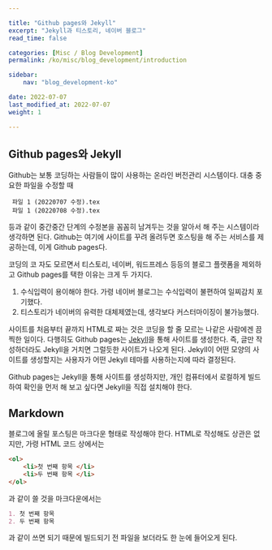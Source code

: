 ```yaml
---

title: "Github pages와 Jekyll"
excerpt: "Jekyll과 티스토리, 네이버 블로그"
read_time: false

categories: [Misc / Blog Development]
permalink: /ko/misc/blog_development/introduction

sidebar: 
    nav: "blog_development-ko"

date: 2022-07-07
last_modified_at: 2022-07-07
weight: 1

---
```


## Github pages와 Jekyll

Github는 보통 코딩하는 사람들이 많이 사용하는 온라인 버전관리 시스템이다. 대충 중요한 파일을 수정할 때 
```
 파일 1 (20220707 수정).tex
 파일 1 (20220708 수정).tex
```
등과 같이 중간중간 단계의 수정본을 꼼꼼히 남겨두는 것을 알아서 해 주는 시스템이라 생각하면 된다. Github는 여기에 사이트를 꾸려 올려두면 호스팅을 해 주는 서비스를 제공하는데, 이게 Github pages다.

코딩의 코 자도 모르면서 티스토리, 네이버, 워드프레스 등등의 블로그 플랫폼을 제외하고 Github pages를 택한 이유는 크게 두 가지다.

1. 수식입력이 용이해야 한다. 가령 네이버 블로그는 수식입력이 불편하여 일찌감치 포기했다.
2. 티스토리가 네이버의 유력한 대체제였는데, 생각보다 커스터마이징이 불가능했다.

사이트를 처음부터 끝까지 HTML로 짜는 것은 코딩을 할 줄 모르는 나같은 사람에겐 끔찍한 일이다. 다행히도 Github pages는 [Jekyll](https://jekyllrb-ko.github.io)을 통해 사이트를 생성한다. 즉, 글만 작성하더라도 Jekyll을 거치면 그럴듯한 사이트가 나오게 된다. Jekyll이 어떤 모양의 사이트를 생성할지는 사용자가 어떤 Jekyll 테마를 사용하는지에 따라 결정된다.

Github pages는 Jekyll을 통해 사이트를 생성하지만, 개인 컴퓨터에서 로컬하게 빌드하여 확인을 먼저 해 보고 싶다면 Jekyll을 직접 설치해야 한다.

## Markdown

블로그에 올릴 포스팅은 마크다운 형태로 작성해야 한다. HTML로 작성해도 상관은 없지만, 가령 HTML 코드 상에서는 

```html
<ol>
    <li>첫 번째 항목 </li>
    <li>두 번째 항목 </li>
</ol>
```

과 같이 쓸 것을 마크다운에서는

```md
1. 첫 번째 항목
2. 두 번째 항목
```

과 같이 쓰면 되기 때문에 빌드되기 전 파일을 보더라도 한 눈에 들어오게 된다.